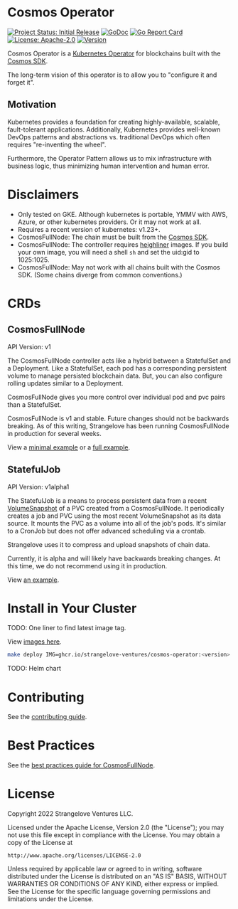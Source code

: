 # Cosmos Operator

[![Project Status: Initial Release](https://img.shields.io/badge/repo%20status-active-green.svg?style=flat-square)](https://www.repostatus.org/#active)
[![GoDoc](https://img.shields.io/badge/godoc-reference-blue?style=flat-square&logo=go)](https://pkg.go.dev/github.com/strangelove-ventures/cosmos-operator)
[![Go Report Card](https://goreportcard.com/badge/github.com/strangelove-ventures/cosmos-operator)](https://goreportcard.com/report/github.com/strangelove-ventures/cosmos-operator)
[![License: Apache-2.0](https://img.shields.io/github/license/strangelove-ventures/cosmos-operator.svg?style=flat-square)](https://github.com/strangelove-ventures/cosmos-operator/blob/main/LICENSE)
[![Version](https://img.shields.io/github/tag/strangelove-ventures/cosmos-operator.svg?style=flat-square)](https://github.com/cosmos/strangelove-ventures/cosmos-operator)

Cosmos Operator is a [Kubernetes Operator](https://kubernetes.io/docs/concepts/extend-kubernetes/operator/) for blockchains built with the [Cosmos SDK](https://github.com/cosmos/cosmos-sdk). 

The long-term vision of this operator is to allow you to "configure it and forget it". 

## Motivation

Kubernetes provides a foundation for creating highly-available, scalable, fault-tolerant applications. 
Additionally, Kubernetes provides well-known DevOps patterns and abstractions vs. 
traditional DevOps which often requires "re-inventing the wheel".

Furthermore, the Operator Pattern allows us to mix infrastructure with business logic, 
thus minimizing human intervention and human error.

# Disclaimers

* Only tested on GKE. Although kubernetes is portable, YMMV with AWS, Azure, or other kubernetes providers. Or it may not work at all.
* Requires a recent version of kubernetes: v1.23+.
* CosmosFullNode: The chain must be built from the [Cosmos SDK](https://github.com/cosmos/cosmos-sdk).
* CosmosFullNode: The controller requires [heighliner](https://github.com/strangelove-ventures/heighliner) images. If you build your own image, you will need a shell `sh` and set the uid:gid to 1025:1025.
* CosmosFullNode: May not work with all chains built with the Cosmos SDK. (Some chains diverge from common conventions.)

# CRDs

## CosmosFullNode

API Version: v1

The CosmosFullNode controller acts like a hybrid between a StatefulSet and a Deployment.
Like a StatefulSet, each pod has a corresponding persistent volume to manage persisted blockchain data.
But, you can also configure rolling updates similar to a Deployment.

CosmosFullNode gives you more control over individual pod and pvc pairs than a StatefulSet.

CosmosFullNode is v1 and stable. Future changes should not be backwards breaking. 
As of this writing, Strangelove has been running CosmosFullNode in production for several weeks.

View a [minimal example](./config/samples/cosmos_v1_cosmosfullnode.yaml) or a [full example](./config/samples/cosmos_v1_cosmosfullnode_full.yaml).

## StatefulJob

API Version: v1alpha1

The StatefulJob is a means to process persistent data from a recent [VolumeSnapshot](https://kubernetes.io/docs/concepts/storage/volume-snapshots/) of a PVC created from a CosmosFullNode. 
It periodically creates a job and PVC using the most recent VolumeSnapshot as its data source. It mounts the PVC as a volume into all of the job's pods. 
It's similar to a CronJob but does not offer advanced scheduling via a crontab. 

Strangelove uses it to compress and upload snapshots of chain data.

Currently, it is alpha and will likely have backwards breaking changes. At this time, we do not recommend using it in production.

View [an example](./config/samples/cosmos_v1_hostedsnapshot.yaml).

# Install in Your Cluster

TODO: One liner to find latest image tag.

View [images here](https://github.com/strangelove-ventures/cosmos-operator/pkgs/container/cosmos-operator).

```sh
make deploy IMG=ghcr.io/strangelove-ventures/cosmos-operator:<version>
```

TODO: Helm chart

# Contributing

See the [contributing guide](./docs/contributing.md).

# Best Practices

See the [best practices guide for CosmosFullNode](./docs/fullnode_best_practices.md).

# License

Copyright 2022 Strangelove Ventures LLC.

Licensed under the Apache License, Version 2.0 (the "License");
you may not use this file except in compliance with the License.
You may obtain a copy of the License at

    http://www.apache.org/licenses/LICENSE-2.0

Unless required by applicable law or agreed to in writing, software
distributed under the License is distributed on an "AS IS" BASIS,
WITHOUT WARRANTIES OR CONDITIONS OF ANY KIND, either express or implied.
See the License for the specific language governing permissions and
limitations under the License.
